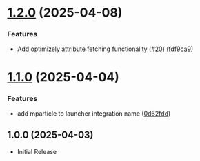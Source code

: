 # [1.2.0](https://github.com/mparticle-integrations/mparticle-javascript-integration-rokt/compare/v1.1.0...v1.2.0) (2025-04-08)


### Features

* Add optimizely attribute fetching functionality ([#20](https://github.com/mparticle-integrations/mparticle-javascript-integration-rokt/issues/20)) ([fdf9ca9](https://github.com/mparticle-integrations/mparticle-javascript-integration-rokt/commit/fdf9ca9965b7d1c70d302454b24f2b07a9a01798))

# [1.1.0](https://github.com/mparticle-integrations/mparticle-javascript-integration-rokt/compare/v1.0.0...v1.1.0) (2025-04-04)


### Features

* add mparticle to launcher integration name ([0d62fdd](https://github.com/mparticle-integrations/mparticle-javascript-integration-rokt/commit/0d62fddf08c93bae3784552bf094284c380d4546))

## 1.0.0 (2025-04-03)
-  Initial Release
